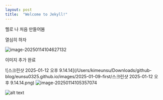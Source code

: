 ```yaml
---
layout: post
title:  "Welcome to Jekyll!"
---
```


헬로 나 처음 만들어봄

열심히 하자

![image-20250114104627132](/Users/kimeunsu/Downloads/github-blog/eunsu0325.github.io/images/2025-01-09-first/123.png)

이미지 추가 완료

![스크린샷 2025-01-12 오후 9.14.14](/Users/kimeunsu/Downloads/github-blog/eunsu0325.github.io/images/2025-01-09-first/스크린샷 2025-01-12 오후 9.14.14.png)
![image-20250114105357074][def2]

![alt text][def]

[def]: https://file%2B.vscode-resource.vscode-cdn.net/Users/kimeunsu/Downloads/github-blog/eunsu0325.github.io/images/2025-01-09-first/image-20250114104627132.png?version%3D1736820828654
[def2]: /Users/kimeunsu/Downloads/github-blog/eunsu0325.github.io/images/2025-01-09-first/image-20250114105357074.png